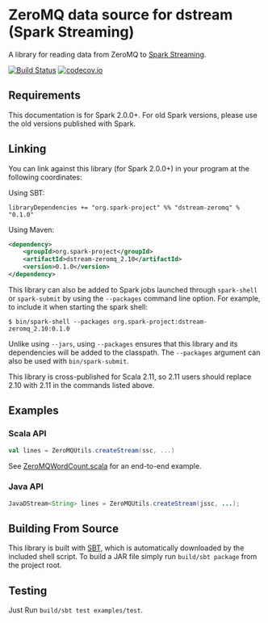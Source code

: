 # ZeroMQ data source for dstream (Spark Streaming)

A library for reading data from ZeroMQ to [Spark Streaming](http://spark.apache.org/docs/latest/streaming-programming-guide.html).

[![Build Status](https://travis-ci.org/spark-packages/dstream-zeromq.svg?branch=master)](https://travis-ci.org/spark-packages/dstream-zeromq)
[![codecov.io](http://codecov.io/github/spark-packages/dstream-zeromq/coverage.svg?branch=master)](http://codecov.io/github/spark-packages/dstream-zeromq?branch=master)

## Requirements

This documentation is for Spark 2.0.0+. For old Spark versions, please use the old versions published with Spark.

## Linking

You can link against this library (for Spark 2.0.0+) in your program at the following coordinates:

Using SBT:

```
libraryDependencies += "org.spark-project" %% "dstream-zeromq" % "0.1.0"
```

Using Maven:

```xml
<dependency>
    <groupId>org.spark-project</groupId>
    <artifactId>dstream-zeromq_2.10</artifactId>
    <version>0.1.0</version>
</dependency>
```

This library can also be added to Spark jobs launched through `spark-shell` or `spark-submit` by using the `--packages` command line option.
For example, to include it when starting the spark shell:

```
$ bin/spark-shell --packages org.spark-project:dstream-zeromq_2.10:0.1.0
```

Unlike using `--jars`, using `--packages` ensures that this library and its dependencies will be added to the classpath.
The `--packages` argument can also be used with `bin/spark-submit`.

This library is cross-published for Scala 2.11, so 2.11 users should replace 2.10 with 2.11 in the commands listed above.

## Examples


### Scala API

```Scala
val lines = ZeroMQUtils.createStream(ssc, ...)
```

See [ZeroMQWordCount.scala](examples/src/main/scala/org/apache/spark/examples/streaming/zeromq/ZeroMQWordCount.scala) for an end-to-end example.

### Java API

```Java
JavaDStream<String> lines = ZeroMQUtils.createStream(jssc, ...);
```

## Building From Source
This library is built with [SBT](http://www.scala-sbt.org/0.13/docs/Command-Line-Reference.html),
which is automatically downloaded by the included shell script. To build a JAR file simply run
`build/sbt package` from the project root.

## Testing

Just Run `build/sbt test examples/test`.
